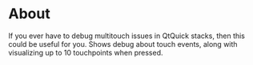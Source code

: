 # About

If you ever have to debug multitouch issues in QtQuick stacks, then this could
be useful for you. Shows debug about touch events, along with visualizing up to
10 touchpoints when pressed.
